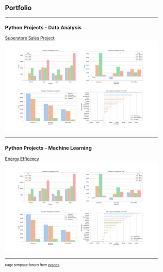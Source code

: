 ## Portfolio

---

### Python Projects - Data Analysis 

[Superstore Sales Project](/sample_page)
<img src="images/superstore_profit_plots.png"/>

---

### Python Projects - Machine Learning


[Energy Efficency](/sample_page)
<img src="images/superstore_profit_plots.png"/>

---
<p style="font-size:11px">Page template forked from <a href="https://github.com/evanca/quick-portfolio">evanca</a></p>
<!-- Remove above link if you don't want to attibute -->
